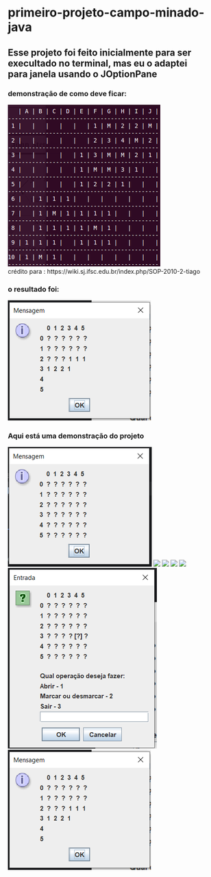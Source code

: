 # primeiro-projeto-campo-minado-java

<h2>Esse projeto foi feito inicialmente para ser<br/> execultado no terminal,
mas eu o adaptei<br/> para janela usando o JOptionPane</h2>

<h3>demonstração de como deve ficar:</h3>
<img src='src/Tabuleiro-Minado.png'>
<br/>
crédito para : https://wiki.sj.ifsc.edu.br/index.php/SOP-2010-2-tiago

<h3>o resultado foi: </h3>
<img alt="Apenas a tela final do projeto" src="src/TelaResultado.png" title="Tela de resultado do projeto"/>

<h3>Aqui está uma demonstração do projeto</h3>
<img src="src/TelaInicialCampoMinado.png">
<img src="src/TelaLinha.png">
<img src="src/TelaLinhaDigitado.png">
<img src="src/TelaColuna.png">
<img src="src/TelaColunaDigitado.png">
<img src="src/TelaEscolherOpcao.png">
<img src="src/TelaResultado.png">
